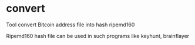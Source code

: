 # convert
Tool convert Bitcoin address file into hash ripemd160

Ripemd160 hash file can be used in such programs like keyhunt, brainflayer  
